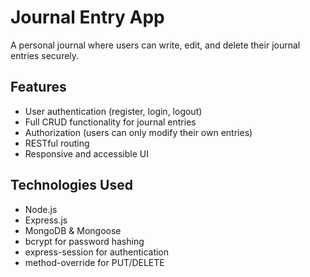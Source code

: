 # Journal Entry App

A personal journal where users can write, edit, and delete their journal entries securely.

## Features
- User authentication (register, login, logout)
- Full CRUD functionality for journal entries
- Authorization (users can only modify their own entries)
- RESTful routing
- Responsive and accessible UI

## Technologies Used
- Node.js
- Express.js
- MongoDB & Mongoose
- bcrypt for password hashing
- express-session for authentication
- method-override for PUT/DELETE
